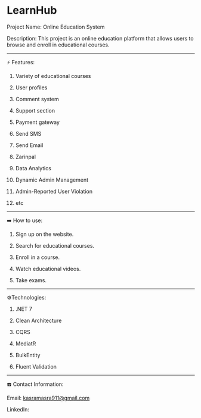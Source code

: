 # LearnHub

Project Name: Online Education System

Description: This project is an online education platform that allows users to browse and enroll in educational courses.

_______________________________________________________________________________________________________________________________________________________________________________________________________

⚡️ Features:

1. Variety of educational courses

2. User profiles

3. Comment system

4. Support section

5. Payment gateway

 6. Send SMS

7. Send Email

  8. Zarinpal

  9. Data Analytics

  10. Dynamic Admin Management

  11. Admin-Reported User Violation

  12. etc
_______________________________________________________________________________________________________________________________________________________________________________________________________

➡️ How to use:

1. Sign up on the website.

2. Search for educational courses.

3. Enroll in a course.

4. Watch educational videos.

5. Take exams.

_______________________________________________________________________________________________________________________________________________________________________________________________________
⚙️Technologies:

 1. .NET 7

 2. Clean Architecture

 3. CQRS

 4. MediatR

 5. BulkEntity

 6. Fluent Validation

_______________________________________________________________________________________________________________________________________________________________________________________________________


☎️ Contact Information:

Email: kasramasra911@gmail.com

LinkedIn: 
